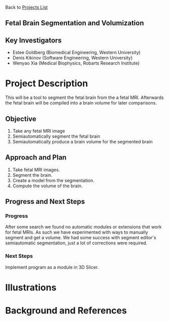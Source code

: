 Back to [Projects List](../../README.md#ProjectsList)

## Fetal Brain Segmentation and Volumization    

## Key Investigators
- Estee Goldberg (Biomedical Engineering, Western University)
- Denis Kikinov (Software Engineering, Western University) 
- Wenyao Xia (Medical Biophysics, Robarts Research Institute) 


# Project Description
<!-- Add a short paragraph describing the project. --> 
This will be a tool to segment the fetal brain from the a fetal MRI. Afterwards the fetal brain will be compiled into a brain volume for later comparisons.


## Objective

1. Take any fetal MRI image
1. Semiautomatically segment the fetal brain
1. Semiautomatically produce a brain volume for the segmented brain 

## Approach and Plan

1. Take fetal MRI images.
1. Segment the brain.
1. Create a model from the segmentation.
1. Compute the volume of the brain.

## Progress and Next Steps

<!--Describe progress and next steps in a few bullet points as you are making progress.-->
### Progress

After some search we found no automatic modules or extensions that work for fetal MRIs. As such we have experimented with ways to manually segment and get a volume. We had some success with segment editor's semiautomatic segmentation, just a lot of corrections were required. 


### Next Steps

Implement program as a module in 3D Slicer. 

# Illustrations

<!--Due to the secrecy of the fetal MRI images, the following artistic representations have been created.-->
<!--Add pictures and links to videos that demonstrate what has been accomplished.-->

<!--![Description of picture](Example2.jpg)-->
<!--![Some more images](Example2.jpg)-->

# Background and References

<!--Use this space for information that may help people better understand your project, like links to papers, source code, or data.-->

<!-- - Source code: https://github.com/YourUser/YourRepository-->
<!-- - Documentation: https://link.to.docs
- Test data: https://link.to.test.data
-->
